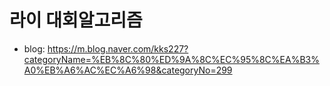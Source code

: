 # 라이 대회알고리즘

* blog: https://m.blog.naver.com/kks227?categoryName=%EB%8C%80%ED%9A%8C%EC%95%8C%EA%B3%A0%EB%A6%AC%EC%A6%98&categoryNo=299



